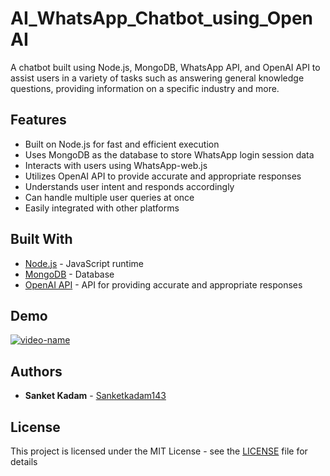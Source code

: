 # AI_WhatsApp_Chatbot_using_OpenAI

A chatbot built using Node.js, MongoDB, WhatsApp API, and OpenAI API to assist users in a variety of tasks such as answering general knowledge questions, providing information on a specific industry and more.

## Features

- Built on Node.js for fast and efficient execution
- Uses MongoDB as the database to store WhatsApp login session data
- Interacts with users using WhatsApp-web.js
- Utilizes OpenAI API to provide accurate and appropriate responses
- Understands user intent and responds accordingly
- Can handle multiple user queries at once
- Easily integrated with other platforms


## Built With

- [Node.js](https://nodejs.org/) - JavaScript runtime
- [MongoDB](https://www.mongodb.com/) - Database
- [OpenAI API](https://openai.com/) - API for providing accurate and appropriate responses

## Demo
[![video-name](https://postimg.cc/jCDcWPYF)](https://www.youtube.com/watch?v=mxfWSxyUITI)


## Authors

- **Sanket Kadam** - [Sanketkadam143](https://github.com/Sanketkadam143)

## License

This project is licensed under the MIT License - see the [LICENSE](LICENSE) file for details





